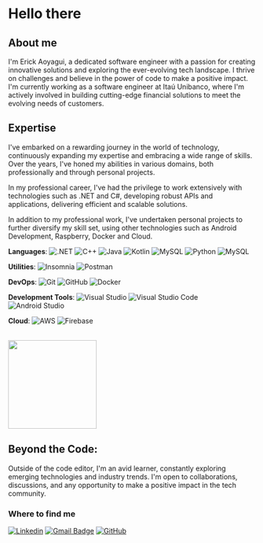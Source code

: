 # Hello there

## About me

I'm Erick Aoyagui, a dedicated software engineer with a passion for creating innovative solutions and exploring the ever-evolving tech landscape. I thrive on challenges and believe in the power of code to make a positive impact. I'm currently working as a software engineer at Itaú Unibanco, where I'm actively involved in building cutting-edge financial solutions to meet the evolving needs of customers.

## Expertise

I've embarked on a rewarding journey in the world of technology, continuously expanding my expertise and embracing a wide range of skills. Over the years, I've honed my abilities in various domains, both professionally and through personal projects.

In my professional career, I've had the privilege to work extensively with technologies such as .NET and C#, developing robust APIs and applications, delivering efficient and scalable solutions.

In addition to my professional work, I've undertaken personal projects to further diversify my skill set, using other technologies such as Android Development, Raspberry, Docker and Cloud.

**Languages**: 
![.NET](https://img.shields.io/badge/-.NET-333333?style=flat&logo=.net)
![C++](https://img.shields.io/badge/-C++-333333?style=flat&logo=C%2B%2B&logoColor=00599C)
![Java](https://img.shields.io/badge/-Java-333333?style=flat&logo=Java&logoColor=007396)
![Kotlin](https://img.shields.io/badge/-Kotlin-333333?style=flat&logo=kotlin)
![MySQL](https://img.shields.io/badge/-MySQL-333333?style=flat&logo=mysql)
![Python](https://img.shields.io/badge/-Python-333333?style=flat&logo=python)
![MySQL](https://img.shields.io/badge/-SQL%20Server-333333?style=flat&logo=Microsoft-sql-server)

**Utilities**: 
![Insomnia](https://img.shields.io/badge/-Insomnia-333333?style=flat&logo=insomnia)
![Postman](https://img.shields.io/badge/-Postman-333333?style=flat&logo=postman)

**DevOps**: 
![Git](https://img.shields.io/badge/-Git-333333?style=flat&logo=git)
![GitHub](https://img.shields.io/badge/-GitHub-333333?style=flat&logo=github)
![Docker](https://img.shields.io/badge/-Docker-333333?style=flat&logo=docker)

**Development Tools**: 
![Visual Studio](https://img.shields.io/badge/-Visual%20Studio-333333?style=flat&logo=visual-studio&logoColor=5d2b90)
![Visual Studio Code](https://img.shields.io/badge/-Visual%20Studio%20Code-333333?style=flat&logo=visual-studio-code&logoColor=007ACC)
![Android Studio](https://img.shields.io/badge/-Android%20Studio-333333?style=flat&logo=android-studio)

**Cloud**: 
![AWS](https://img.shields.io/badge/-AWS-333333?style=flat&logo=amazon-aws)
![Firebase](https://img.shields.io/badge/-Google%20Firebase-333333?style=flat&logo=firebase)

<br/>

<a href="https://github.com/erickaoyagui">
  <img height="180em" src="https://github-readme-stats.vercel.app/api?username=erickaoyagui&theme=dracula&show_icons=true" />
</a>

## Beyond the Code:

Outside of the code editor, I'm an avid learner, constantly exploring emerging technologies and industry trends. I'm open to collaborations, discussions, and any opportunity to make a positive impact in the tech community.


<h3>Where to find me</h3>

[![Linkedin](https://img.shields.io/badge/-LinkedIn-blue?&logo=Linkedin&logoColor=white&link=https://www.linkedin.com/in/erick-aoyagui/)](https://www.linkedin.com/in/erick-aoyagui/)
[![Gmail Badge](https://img.shields.io/badge/-aoyaguierick@gmail.com-006bed?&logo=Gmail&logoColor=white&link=mailto:aoyaguierick@gmail.com)](mailto:aoyaguierick@gmail.com)
[![GitHub](https://img.shields.io/github/followers/erickaoyagui?label=follow&style=social)](https://github.com/erickaoyagui)
